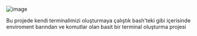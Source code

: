 ![image](https://github.com/user-attachments/assets/17579148-8c7c-41c4-9a5f-d697b398bd90)

Bu projede kendi terminalimizi oluşturmaya çalıştık bash'teki gibi içerisinde enviroment barından ve komutlar olan basit bir terminal oluşturma projesi

